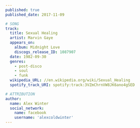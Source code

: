```yaml
---
published: true
published_date: 2017-11-09

# SONG
track:
  title: Sexual Healing
  artist: Marvin Gaye
  appears_on:
    album: Midnight Love
    discogs_release_ID: 1087907
  date: 1982-09-30
  genres:
    - post-disco
    - soul
    - funk
  wikipedia_URL: //en.wikipedia.org/wiki/Sexual_Healing
  spotify_track_URI: spotify:track:3VZmChrnVW8JK6ano4gSED

# ATTRIBUTION
author:
  name: Alex Winter
  social_network:
    name: facebook
    username: 'alexcoldwinter'
---
```


